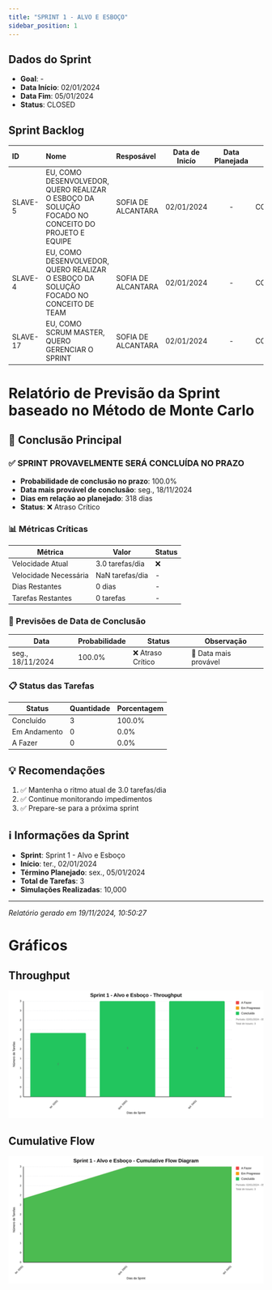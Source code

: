 ```yaml
---
title: "SPRINT 1 - ALVO E ESBOÇO"
sidebar_position: 1
---
```

## Dados do Sprint
* **Goal**: -
* **Data Início**: 02/01/2024
* **Data Fim**: 05/01/2024
* **Status**: CLOSED

## Sprint Backlog

|ID |Nome |Resposável |Data de Inicío | Data Planejada | Status|
|:----    |:----|:--------  |:-------:       | :----------:  | :---: |
|SLAVE-5|EU, COMO DESENVOLVEDOR, QUERO REALIZAR O ESBOÇO DA SOLUÇÃO FOCADO NO CONCEITO DO PROJETO E EQUIPE |SOFIA DE ALCANTARA|02/01/2024|-|CONCLUÍDO|
|SLAVE-4|EU, COMO DESENVOLVEDOR, QUERO REALIZAR O ESBOÇO DA SOLUÇÃO FOCADO NO CONCEITO DE TEAM|SOFIA DE ALCANTARA|02/01/2024|-|CONCLUÍDO|
|SLAVE-17|EU, COMO SCRUM MASTER, QUERO GERENCIAR O SPRINT|SOFIA DE ALCANTARA|02/01/2024|-|CONCLUÍDO|

# Relatório de Previsão da Sprint baseado no Método de Monte Carlo

## 🎯 Conclusão Principal

### ✅ SPRINT PROVAVELMENTE SERÁ CONCLUÍDA NO PRAZO

- **Probabilidade de conclusão no prazo**: 100.0%
- **Data mais provável de conclusão**: seg., 18/11/2024
- **Dias em relação ao planejado**: 318 dias
- **Status**: ❌ Atraso Crítico

### 📊 Métricas Críticas

| Métrica | Valor | Status |
|---------|--------|--------|
| Velocidade Atual | 3.0 tarefas/dia | ❌ |
| Velocidade Necessária | NaN tarefas/dia | - |
| Dias Restantes | 0 dias | - |
| Tarefas Restantes | 0 tarefas | - |

### 📅 Previsões de Data de Conclusão

| Data | Probabilidade | Status | Observação |
|------|---------------|---------|------------|
| seg., 18/11/2024 | 100.0% | ❌ Atraso Crítico | 📍 Data mais provável |

### 📋 Status das Tarefas

| Status | Quantidade | Porcentagem |
|--------|------------|-------------|
| Concluído | 3 | 100.0% |
| Em Andamento | 0 | 0.0% |
| A Fazer | 0 | 0.0% |

## 💡 Recomendações

1. ✅ Mantenha o ritmo atual de 3.0 tarefas/dia
2. ✅ Continue monitorando impedimentos
3. ✅ Prepare-se para a próxima sprint

## ℹ️ Informações da Sprint

- **Sprint**: Sprint 1 - Alvo e Esboço
- **Início**: ter., 02/01/2024
- **Término Planejado**: sex., 05/01/2024
- **Total de Tarefas**: 3
- **Simulações Realizadas**: 10,000

---
*Relatório gerado em 19/11/2024, 10:50:27*

# Gráficos
## Throughput
![Throughput](./charts/throughput-1.svg)
## Cumulative Flow
![ Cumulative Flow](./charts/cfd-1.svg)


